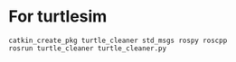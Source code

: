 # For turtlesim
```
catkin_create_pkg turtle_cleaner std_msgs rospy roscpp
rosrun turtle_cleaner turtle_cleaner.py
```
